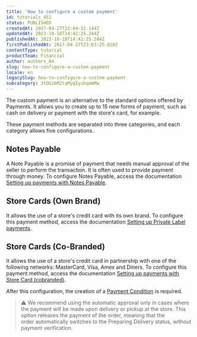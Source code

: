 ```yaml
---
title: 'How to configure a custom payment'
id: tutorials_451
status: PUBLISHED
createdAt: 2017-04-27T22:04:32.144Z
updatedAt: 2023-10-18T14:42:25.244Z
publishedAt: 2023-10-18T14:42:25.244Z
firstPublishedAt: 2017-04-27T23:03:25.828Z
contentType: tutorial
productTeam: Financial
author: authors_84
slug: how-to-configure-a-custom-payment
locale: en
legacySlug: how-to-configure-a-custom-payment
subcategory: 3tDGibM2tqMyqIyukqmmMw
---
```


The custom payment is an alternative to the standard options offered by Payments. It allows you to create up to 15 new forms of payment, such as cash on delivery or payment with the store's card, for example.

These payment methods are separated into three categories, and each category allows five configurations.

## Notes Payable

A Note Payable is a promise of payment that needs manual approval of the seller to perform the transaction. It is often used to provide payment through money. To configure Notes Payable, access the documentation [Setting up payments with Notes Payable](https://help.vtex.com/en/tutorial/setting-up-payments-with-notes-payable).

## Store Cards (Own Brand)

It allows the use of a store's credit card with its own brand. To configure this payment method, access the documentation [Setting up Private Label payments](https://help.vtex.com/en/tutorial/setting-up-private-label-payments).

## Store Cards (Co-Branded)

It allows the use of a store's credit card in partnership with one of the following networks: MasterCard, Visa, Amex and Diners. To configure this payment method, access the documentation [Setting up payments with Store Card (cobranded)](https://help.vtex.com/en/tutorial/setting-up-payments-with-store-card-cobranded).

After this configuration, the creation of a [Payment Condition](https://help.vtex.com/en/tutorial/how-to-configure-payment-conditions) is required.

>⚠️ We recommend using the automatic approval only in cases where the payment will be made upon delivery or pickup at the store. This option releases the payment of the order, meaning that the order automatically switches to the Preparing Delivery status, without payment verification.
